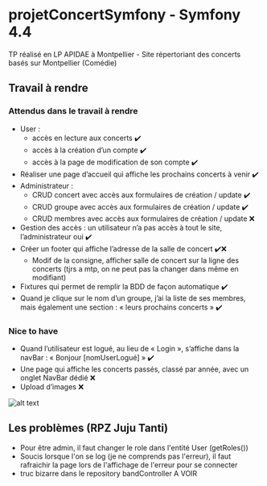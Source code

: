 # projetConcertSymfony - Symfony 4.4

TP réalisé en LP APIDAE à Montpellier - Site répertoriant des concerts basés sur Montpellier (Comédie)

## Travail à rendre
### Attendus dans le travail à rendre 
- User :
    - accès en lecture aux concerts ✔️
    - accès à la création d’un compte ✔️
    - accès à la page de modification de son compte ✔️
- Réaliser une page d’accueil qui affiche les prochains concerts à venir ✔️
- Administrateur :
    - CRUD concert avec accès aux formulaires de création / update ✔️
    - CRUD groupe avec accès aux formulaires de création / update ✔️
    - CRUD membres avec accès aux formulaires de création / update ❌
- Gestion des accès : un utilisateur n’a pas accès à tout le site, l’administrateur oui ✔️
- Créer un footer qui affiche l’adresse de la salle de concert ✔️❌
    - Modif de la consigne, afficher salle de concert sur la ligne des concerts (tjrs a mtp, on ne peut pas la changer dans même en modifiant)
- Fixtures qui permet de remplir la BDD de façon automatique ✔️
- Quand je clique sur le nom d’un groupe, j’ai la liste de ses membres, mais également une section : « leurs prochains concerts » ✔️


### Nice to have
- Quand l’utilisateur est logué, au lieu de « Login », s’affiche dans la navBar : « Bonjour [nomUserLogué] » ✔️
- Une page qui affiche les concerts passés, classé par année, avec un onglet NavBar dédié ❌
- Upload d’images ❌

![alt text](https://github.com/SebastienBrach/projetConcertSymfony/blob/feature/checklist/tanti.jpg?raw=true)

## Les problèmes (RPZ Juju Tanti)
- Pour être admin, il faut changer le role dans l'entité User (getRoles())
- Soucis lorsque l'on se log (je ne comprends pas l'erreur), il faut rafraichir la page lors de l'affichage de l'erreur pour se connecter
- truc bizarre dans le repository bandController A VOIR
